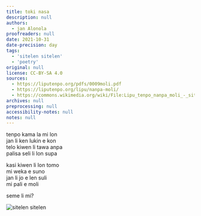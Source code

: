 ```yaml
---
title: toki nasa
description: null
authors:
  - jan Alonola
proofreaders: null
date: 2021-10-31
date-precision: day
tags:
  - 'sitelen sitelen'
  - 'poetry'
original: null
license: CC-BY-SA 4.0
sources:
  - https://liputenpo.org/pdfs/0009moli.pdf
  - https://liputenpo.org/lipu/nanpa-moli/
  - https://commons.wikimedia.org/wiki/File:Lipu_tenpo_nanpa_moli_-_sitelen_sitelen.png
archives: null
preprocessing: null
accessibility-notes: null
notes: null
---
```


tenpo kama la mi lon  
jan li ken lukin e kon  
telo kiwen li tawa anpa  
palisa seli li lon supa

kasi kiwen li lon tomo  
mi weka e suno  
jan li jo e len suli  
mi pali e moli

seme li mi?

![sitelen sitelen](https://upload.wikimedia.org/wikipedia/commons/d/d5/Lipu_tenpo_nanpa_moli_-_sitelen_sitelen.png)